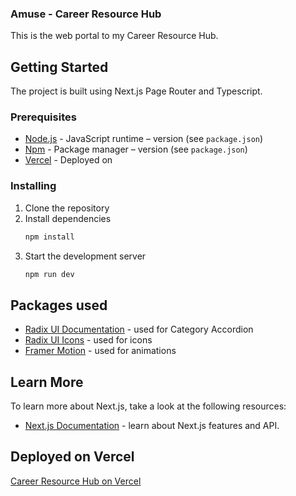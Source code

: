 ### Amuse - Career Resource Hub

This is the web portal to my Career Resource Hub.

## Getting Started

The project is built using Next.js Page Router and Typescript.

### Prerequisites

- [Node.js](https://nodejs.org/en/) - JavaScript runtime – version (see `package.json`)
- [Npm](https://www.npmjs.com/) - Package manager – version (see `package.json`)
- [Vercel](https://www.docker.com/) - Deployed on

### Installing

1. Clone the repository
2. Install dependencies
   ```bash
   npm install
   ```
3. Start the development server
   ```bash
   npm run dev
   ```

## Packages used

- [Radix UI Documentation](https://www.radix-ui.com/primitives/docs/components/accordion) - used for Category Accordion
- [Radix UI Icons](https://www.radix-ui.com/icons) - used for icons
- [Framer Motion](https://www.npmjs.com/package/framer-motion) - used for animations

## Learn More

To learn more about Next.js, take a look at the following resources:

- [Next.js Documentation](https://nextjs.org/docs) - learn about Next.js features and API.

## Deployed on Vercel

[Career Resource Hub on Vercel](https://career-resource-hub-tbps.vercel.app/)
